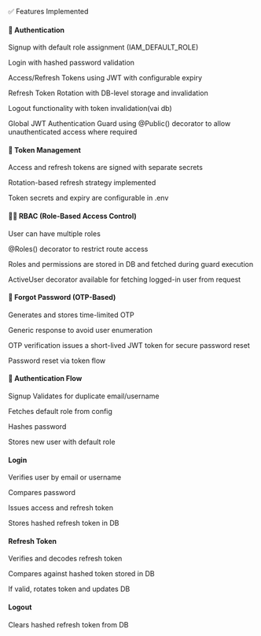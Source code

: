  ✅ Features Implemented
#### 🔐 Authentication
Signup with default role assignment (IAM_DEFAULT_ROLE)

Login with hashed password validation

Access/Refresh Tokens using JWT with configurable expiry

Refresh Token Rotation with DB-level storage and invalidation

Logout functionality with token invalidation(vai db)

Global JWT Authentication Guard using @Public() decorator to allow unauthenticated access where required

#### 🔁 Token Management
Access and refresh tokens are signed with separate secrets

Rotation-based refresh strategy implemented

Token secrets and expiry are configurable in .env

#### 🧑‍💼 RBAC (Role-Based Access Control)
User can have multiple roles

@Roles() decorator to restrict route access

Roles and permissions are stored in DB and fetched during guard execution

ActiveUser decorator available for fetching logged-in user from request

#### 🔐 Forgot Password (OTP-Based)
Generates and stores time-limited OTP

Generic response to avoid user enumeration

OTP verification issues a short-lived JWT token for secure password reset

Password reset via token flow


#### 🔑 Authentication Flow
Signup
Validates for duplicate email/username

Fetches default role from config

Hashes password

Stores new user with default role

#### Login
Verifies user by email or username

Compares password

Issues access and refresh token

Stores hashed refresh token in DB

#### Refresh Token
Verifies and decodes refresh token

Compares against hashed token stored in DB

If valid, rotates token and updates DB

#### Logout
Clears hashed refresh token from DB


